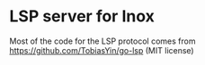 # LSP server for Inox


Most of the code for the LSP protocol comes from https://github.com/TobiasYin/go-lsp (MIT license)

